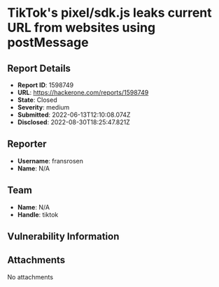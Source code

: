 # TikTok's pixel/sdk.js leaks current URL from websites using postMessage

## Report Details
- **Report ID**: 1598749
- **URL**: https://hackerone.com/reports/1598749
- **State**: Closed
- **Severity**: medium
- **Submitted**: 2022-06-13T12:10:08.074Z
- **Disclosed**: 2022-08-30T18:25:47.821Z

## Reporter
- **Username**: fransrosen
- **Name**: N/A

## Team
- **Name**: N/A
- **Handle**: tiktok

## Vulnerability Information


## Attachments
No attachments
